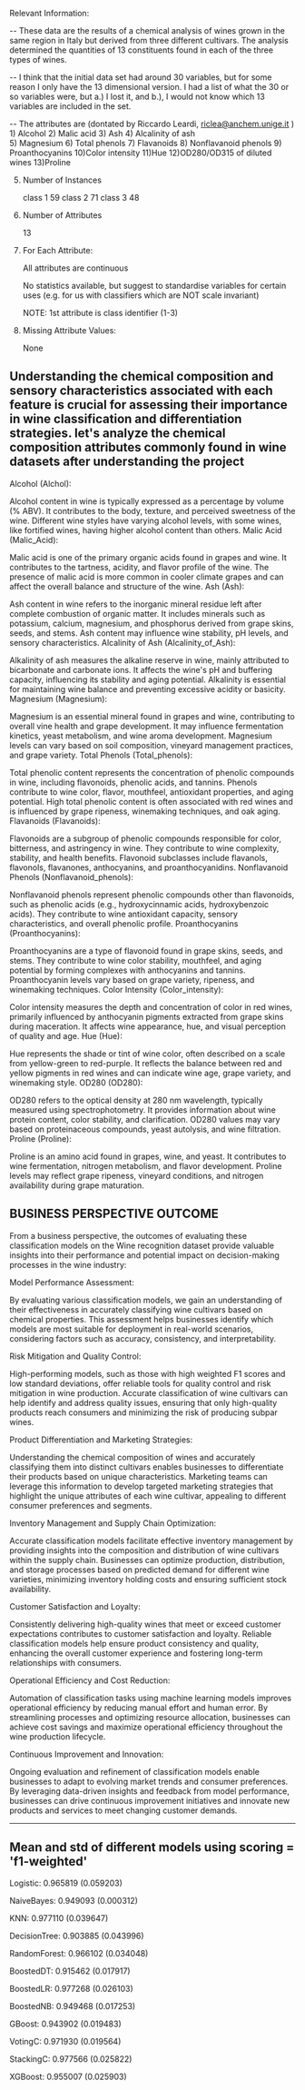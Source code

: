 Relevant Information:

   -- These data are the results of a chemical analysis of
      wines grown in the same region in Italy but derived from three
      different cultivars.
      The analysis determined the quantities of 13 constituents
      found in each of the three types of wines. 

   -- I think that the initial data set had around 30 variables, but 
      for some reason I only have the 13 dimensional version. 
      I had a list of what the 30 or so variables were, but a.) 
      I lost it, and b.), I would not know which 13 variables
      are included in the set.

   -- The attributes are (dontated by Riccardo Leardi, 
	riclea@anchem.unige.it )
 	1) Alcohol
 	2) Malic acid
 	3) Ash
	4) Alcalinity of ash  
 	5) Magnesium
	6) Total phenols
 	7) Flavanoids
 	8) Nonflavanoid phenols
 	9) Proanthocyanins
	10)Color intensity
 	11)Hue
 	12)OD280/OD315 of diluted wines
 	13)Proline            

5. Number of Instances

   class 1 59
	class 2 71
	class 3 48

6. Number of Attributes 
	
	13

7. For Each Attribute:

	All attributes are continuous
	
	No statistics available, but suggest to standardise
	variables for certain uses (e.g. for us with classifiers
	which are NOT scale invariant)

	NOTE: 1st attribute is class identifier (1-3)

8. Missing Attribute Values:

	None


Understanding the chemical composition and sensory characteristics associated with each feature is crucial for assessing their importance in wine classification and differentiation strategies. let's analyze the chemical composition attributes commonly found in wine datasets after understanding the project
-------------------------------------------------------------------------------------------------------------------------------------------------------------------------------------


Alcohol (Alchol):

Alcohol content in wine is typically expressed as a percentage by volume (% ABV).
It contributes to the body, texture, and perceived sweetness of the wine.
Different wine styles have varying alcohol levels, with some wines, like fortified wines, having higher alcohol content than others.
Malic Acid (Malic_Acid):

Malic acid is one of the primary organic acids found in grapes and wine.
It contributes to the tartness, acidity, and flavor profile of the wine.
The presence of malic acid is more common in cooler climate grapes and can affect the overall balance and structure of the wine.
Ash (Ash):

Ash content in wine refers to the inorganic mineral residue left after complete combustion of organic matter.
It includes minerals such as potassium, calcium, magnesium, and phosphorus derived from grape skins, seeds, and stems.
Ash content may influence wine stability, pH levels, and sensory characteristics.
Alcalinity of Ash (Alcalinity_of_Ash):

Alkalinity of ash measures the alkaline reserve in wine, mainly attributed to bicarbonate and carbonate ions.
It affects the wine's pH and buffering capacity, influencing its stability and aging potential.
Alkalinity is essential for maintaining wine balance and preventing excessive acidity or basicity.
Magnesium (Magnesium):

Magnesium is an essential mineral found in grapes and wine, contributing to overall vine health and grape development.
It may influence fermentation kinetics, yeast metabolism, and wine aroma development.
Magnesium levels can vary based on soil composition, vineyard management practices, and grape variety.
Total Phenols (Total_phenols):

Total phenolic content represents the concentration of phenolic compounds in wine, including flavonoids, phenolic acids, and tannins.
Phenols contribute to wine color, flavor, mouthfeel, antioxidant properties, and aging potential.
High total phenolic content is often associated with red wines and is influenced by grape ripeness, winemaking techniques, and oak aging.
Flavanoids (Flavanoids):

Flavonoids are a subgroup of phenolic compounds responsible for color, bitterness, and astringency in wine.
They contribute to wine complexity, stability, and health benefits.
Flavonoid subclasses include flavanols, flavonols, flavanones, anthocyanins, and proanthocyanidins.
Nonflavanoid Phenols (Nonflavanoid_phenols):

Nonflavanoid phenols represent phenolic compounds other than flavonoids, such as phenolic acids (e.g., hydroxycinnamic acids, hydroxybenzoic acids).
They contribute to wine antioxidant capacity, sensory characteristics, and overall phenolic profile.
Proanthocyanins (Proanthocyanins):

Proanthocyanins are a type of flavonoid found in grape skins, seeds, and stems.
They contribute to wine color stability, mouthfeel, and aging potential by forming complexes with anthocyanins and tannins.
Proanthocyanin levels vary based on grape variety, ripeness, and winemaking techniques.
Color Intensity (Color_intensity):

Color intensity measures the depth and concentration of color in red wines, primarily influenced by anthocyanin pigments extracted from grape skins during maceration.
It affects wine appearance, hue, and visual perception of quality and age.
Hue (Hue):

Hue represents the shade or tint of wine color, often described on a scale from yellow-green to red-purple.
It reflects the balance between red and yellow pigments in red wines and can indicate wine age, grape variety, and winemaking style.
OD280 (OD280):

OD280 refers to the optical density at 280 nm wavelength, typically measured using spectrophotometry.
It provides information about wine protein content, color stability, and clarification.
OD280 values may vary based on proteinaceous compounds, yeast autolysis, and wine filtration.
Proline (Proline):

Proline is an amino acid found in grapes, wine, and yeast.
It contributes to wine fermentation, nitrogen metabolism, and flavor development.
Proline levels may reflect grape ripeness, vineyard conditions, and nitrogen availability during grape maturation.


BUSINESS PERSPECTIVE OUTCOME
----------------------------

From a business perspective, the outcomes of evaluating these classification models on the Wine recognition dataset provide valuable insights into their performance and potential impact on decision-making processes in the wine industry:

Model Performance Assessment:

By evaluating various classification models, we gain an understanding of their effectiveness in accurately classifying wine cultivars based on chemical properties.
This assessment helps businesses identify which models are most suitable for deployment in real-world scenarios, considering factors such as accuracy, consistency, and interpretability.

Risk Mitigation and Quality Control:

High-performing models, such as those with high weighted F1 scores and low standard deviations, offer reliable tools for quality control and risk mitigation in wine production.
Accurate classification of wine cultivars can help identify and address quality issues, ensuring that only high-quality products reach consumers and minimizing the risk of producing subpar wines.

Product Differentiation and Marketing Strategies:

Understanding the chemical composition of wines and accurately classifying them into distinct cultivars enables businesses to differentiate their products based on unique characteristics.
Marketing teams can leverage this information to develop targeted marketing strategies that highlight the unique attributes of each wine cultivar, appealing to different consumer preferences and segments.

Inventory Management and Supply Chain Optimization:

Accurate classification models facilitate effective inventory management by providing insights into the composition and distribution of wine cultivars within the supply chain.
Businesses can optimize production, distribution, and storage processes based on predicted demand for different wine varieties, minimizing inventory holding costs and ensuring sufficient stock availability.

Customer Satisfaction and Loyalty:

Consistently delivering high-quality wines that meet or exceed customer expectations contributes to customer satisfaction and loyalty.
Reliable classification models help ensure product consistency and quality, enhancing the overall customer experience and fostering long-term relationships with consumers.

Operational Efficiency and Cost Reduction:

Automation of classification tasks using machine learning models improves operational efficiency by reducing manual effort and human error.
By streamlining processes and optimizing resource allocation, businesses can achieve cost savings and maximize operational efficiency throughout the wine production lifecycle.

Continuous Improvement and Innovation:

Ongoing evaluation and refinement of classification models enable businesses to adapt to evolving market trends and consumer preferences.
By leveraging data-driven insights and feedback from model performance, businesses can drive continuous improvement initiatives and innovate new products and services to meet changing customer demands.

------------------
Mean and std of different models using scoring = 'f1-weighted'
-----------------
Logistic: 0.965819 (0.059203)

NaiveBayes: 0.949093 (0.000312)

KNN: 0.977110 (0.039647)

DecisionTree: 0.903885 (0.043996)

RandomForest: 0.966102 (0.034048)

BoostedDT: 0.915462 (0.017917)

BoostedLR: 0.977268 (0.026103)

BoostedNB: 0.949468 (0.017253)

GBoost: 0.943902 (0.019483)

VotingC: 0.971930 (0.019564)

StackingC: 0.977566 (0.025822)

XGBoost: 0.955007 (0.025903)

